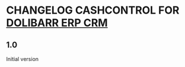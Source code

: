 # CHANGELOG CASHCONTROL FOR <a href="https://www.dolibarr.org">DOLIBARR ERP CRM</a>

## 1.0
Initial version

